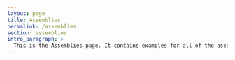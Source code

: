 ```yaml
---
layout: page
title: Assemblies
permalink: /assemblies
section: assemblies
intro_paragraph: >
  This is the Assemblies page. It contains examples for all of the assemblies that are used on developers.redhat.com.
---
```


